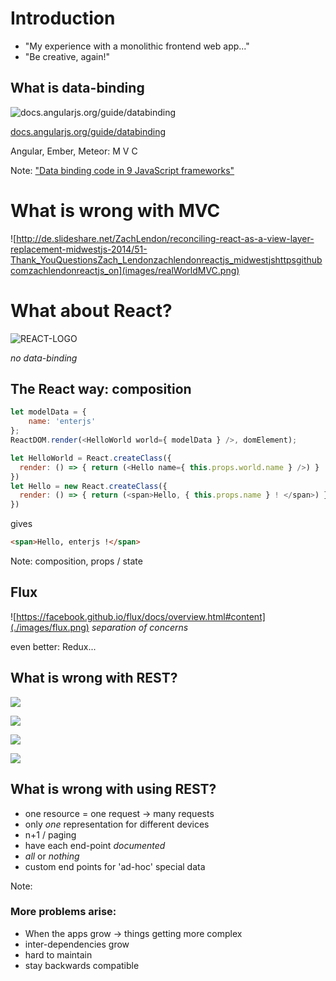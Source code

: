 # Introduction

* "My experience with a monolithic frontend web app..."
* "Be creative, again!"



## What is data-binding
 ![docs.angularjs.org/guide/databinding](https://docs.angularjs.org/img/Two_Way_Data_Binding.png)

 [docs.angularjs.org/guide/databinding](https://docs.angularjs.org/guide/databinding)

Angular, Ember, Meteor:  M V C

Note:
["Data binding code in 9 JavaScript frameworks"](http://engineering.paiza.io/entry/2015/03/12/145216)


# What is wrong with MVC
![http://de.slideshare.net/ZachLendon/reconciling-react-as-a-view-layer-replacement-midwestjs-2014/51-Thank_YouQuestionsZach_Lendonzachlendonreactjs_midwestjshttpsgithubcomzachlendonreactjs_on](images/realWorldMVC.png)


# What about React?
![REACT-LOGO](./images/reactLogo.png)  <!-- .element: style="height:10em" -->

*no data-binding*


## The React way: composition
```javascript
let modelData = {
    name: 'enterjs'
};
ReactDOM.render(<HelloWorld world={ modelData } />, domElement);

let HelloWorld = React.createClass({
  render: () => { return (<Hello name={ this.props.world.name } />) }
})
let Hello = new React.createClass({
  render: () => { return (<span>Hello, { this.props.name } ! </span>) }
})
```

gives

```html
<span>Hello, enterjs !</span>
```
Note:
  composition,
  props / state


## Flux
![https://facebook.github.io/flux/docs/overview.html#content](./images/flux.png)
*separation of concerns*

even better: Redux...


## What is wrong with REST?


![](./images/githubPage.png)


![](./images/githubPageMarked.png)


![](./images/rest-github-user.png)


![](./images/rest-github-apis.png)


## What is wrong with using REST?
 * one resource = one request -> many requests
 * only *one* representation for different devices
 * n+1 / paging
 * have each end-point *documented*
 * *all* or *nothing*
 * custom end points for 'ad-hoc' special data

Note:
### More problems arise:
* When the apps grow -> things getting more complex
* inter-dependencies grow
* hard to maintain
* stay backwards compatible
